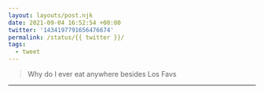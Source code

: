 ```yaml
---
layout: layouts/post.njk
date: 2021-09-04 16:52:54 +00:00
twitter: '1434197791656476674'
permalink: /status/{{ twitter }}/
tags: 
  - tweet
---
```


> Why do I ever eat anywhere besides Los Favs

---
